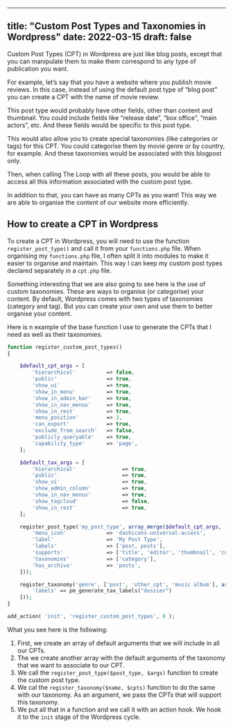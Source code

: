 
---
title: "Custom Post Types and Taxonomies in Wordpress"
date: 2022-03-15
draft: false
---

Custom Post Types (CPT) in Wordpress are just like blog posts, except that you can manipulate them to make them correspond to any type of publication you want. 

For example, let’s say that you have a website where you publish movie reviews. In this case, instead of using the default post type of “blog post” you can create a CPT with the name of movie review. 

This post type would probably have other fields, other than content and thumbnail. You could include fields like “release date”, “box office”, “main actors”, etc. And these fields would be specific to this post type.

This would also allow you to create special taxonomies (like categories or tags) for this CPT. You could categorise them by movie genre or by country, for example. And these taxonomies would be associated with this blogpost only. 

Then, when calling The Loop with all these posts, you would be able to access all this information associated with the custom post type. 

In addition to that, you can have as many CPTs as you want! This way we are able to organise the content of our website more efficiently. 

## How to create a CPT in Wordpress

To create a CPT in Wordpress, you will need to use the function `register_post_type()` and call it from your `functions.php` file. When organising my `functions.php` file, I often split it into modules to make it easier to organise and maintain. This way I can keep my custom post types declared separately in a `cpt.php` file.

Something interesting that we are also going to see here is the use of custom taxonomies. These are ways to organise (or categorise) your content. By default, Wordpress comes with two types of taxonomies (category and tag). But you can create your own and use them to better organise your content.

Here is n example of the base function I use to generate the CPTs that I need as well as their taxonomies.

```php
function register_custom_post_types()
{

    $default_cpt_args = [
        'hierarchical'          => false,  
        'public'                => true,   
        'show_ui'               => true,   
        'show_in_menu'          => true,   
        'show_in_admin_bar'     => true,   
        'show_in_nav_menus'     => true,   
        'show_in_rest'          => true,   
		'menu_position'         => 3,      
        'can_export'            => true,   
        'exclude_from_search'   => false,  
        'publicly_queryable'    => true,   
        'capability_type'       => 'page',
    ];

    $default_tax_args = [
        'hierarchical'               => true,  
        'public'                     => true,  
        'show_ui'                    => true,  
        'show_admin_column'          => true,  
        'show_in_nav_menus'          => true,  
        'show_tagcloud'              => false, 
        'show_in_rest'               => true,  
    ];

    register_post_type('my_post_type', array_merge($default_cpt_args, [
        'menu_icon'             => 'dashicons-universal-access',   
        'label'                 => 'My Post Type',                 
        'labels'                => ['post, posts'],                
        'supports'              => ['title', 'editor', 'thumbnail', 'comments'],
        'taxonomies'            => ['category'],                   
        'has_archive'           => 'posts',                        
    ]));

    register_taxonomy('genre', ['post', 'other_cpt', 'music album'], array_merge($default_tax_args, [
        'labels' => pm_generate_tax_labels("dossier")
    ]));
}

add_action( 'init', 'register_custom_post_types', 0 );

````


What you see here is the following: 

1. First, we create an array of default arguments that we will include in all our CPTs. 
2. The we create another array with the default arguments of the taxonomy that we want to associate to our CPT. 
3. We call the `register_post_type($post_type, $args)` function to create the custom post type.
4. We cal the `register_taxonomy($name, $cpts)` function to do the same with our taxonomy. As an argument, we pass the CPTs that will support this taxonomy.
5. We put all that in a function and we call it with an action hook. We hook it to the `init` stage of the Wordpress cycle.
